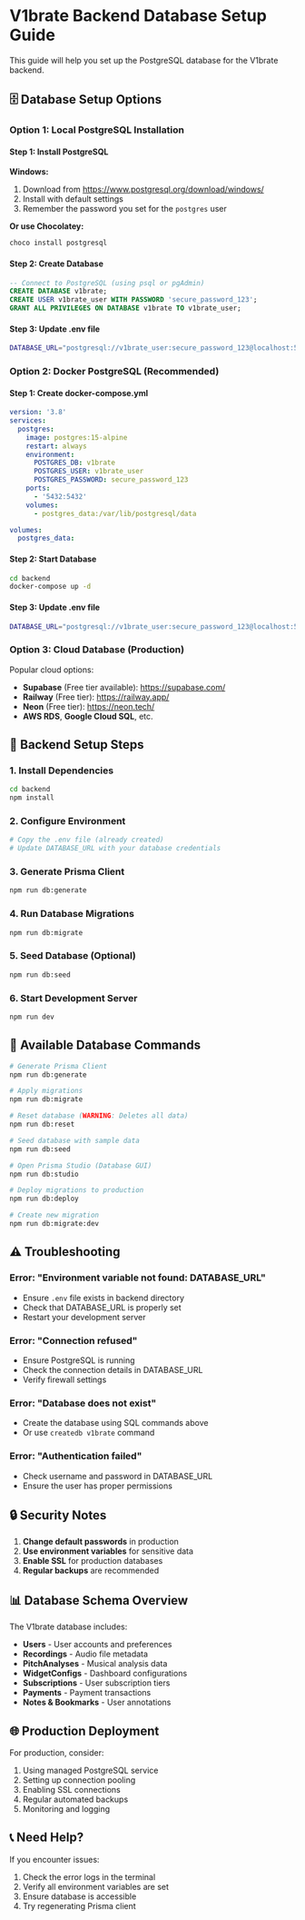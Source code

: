 # V1brate Backend Database Setup Guide

This guide will help you set up the PostgreSQL database for the V1brate backend.

## 🗄️ Database Setup Options

### Option 1: Local PostgreSQL Installation

#### Step 1: Install PostgreSQL

**Windows:**

1. Download from https://www.postgresql.org/download/windows/
2. Install with default settings
3. Remember the password you set for the `postgres` user

**Or use Chocolatey:**

```powershell
choco install postgresql
```

#### Step 2: Create Database

```sql
-- Connect to PostgreSQL (using psql or pgAdmin)
CREATE DATABASE v1brate;
CREATE USER v1brate_user WITH PASSWORD 'secure_password_123';
GRANT ALL PRIVILEGES ON DATABASE v1brate TO v1brate_user;
```

#### Step 3: Update .env file

```bash
DATABASE_URL="postgresql://v1brate_user:secure_password_123@localhost:5432/v1brate?schema=public"
```

### Option 2: Docker PostgreSQL (Recommended)

#### Step 1: Create docker-compose.yml

```yaml
version: '3.8'
services:
  postgres:
    image: postgres:15-alpine
    restart: always
    environment:
      POSTGRES_DB: v1brate
      POSTGRES_USER: v1brate_user
      POSTGRES_PASSWORD: secure_password_123
    ports:
      - '5432:5432'
    volumes:
      - postgres_data:/var/lib/postgresql/data

volumes:
  postgres_data:
```

#### Step 2: Start Database

```bash
cd backend
docker-compose up -d
```

#### Step 3: Update .env file

```bash
DATABASE_URL="postgresql://v1brate_user:secure_password_123@localhost:5432/v1brate?schema=public"
```

### Option 3: Cloud Database (Production)

Popular cloud options:

- **Supabase** (Free tier available): https://supabase.com/
- **Railway** (Free tier): https://railway.app/
- **Neon** (Free tier): https://neon.tech/
- **AWS RDS**, **Google Cloud SQL**, etc.

## 🚀 Backend Setup Steps

### 1. Install Dependencies

```bash
cd backend
npm install
```

### 2. Configure Environment

```bash
# Copy the .env file (already created)
# Update DATABASE_URL with your database credentials
```

### 3. Generate Prisma Client

```bash
npm run db:generate
```

### 4. Run Database Migrations

```bash
npm run db:migrate
```

### 5. Seed Database (Optional)

```bash
npm run db:seed
```

### 6. Start Development Server

```bash
npm run dev
```

## 🔧 Available Database Commands

```bash
# Generate Prisma Client
npm run db:generate

# Apply migrations
npm run db:migrate

# Reset database (WARNING: Deletes all data)
npm run db:reset

# Seed database with sample data
npm run db:seed

# Open Prisma Studio (Database GUI)
npm run db:studio

# Deploy migrations to production
npm run db:deploy

# Create new migration
npm run db:migrate:dev
```

## ⚠️ Troubleshooting

### Error: "Environment variable not found: DATABASE_URL"

- Ensure `.env` file exists in backend directory
- Check that DATABASE_URL is properly set
- Restart your development server

### Error: "Connection refused"

- Ensure PostgreSQL is running
- Check the connection details in DATABASE_URL
- Verify firewall settings

### Error: "Database does not exist"

- Create the database using SQL commands above
- Or use `createdb v1brate` command

### Error: "Authentication failed"

- Check username and password in DATABASE_URL
- Ensure the user has proper permissions

## 🔒 Security Notes

1. **Change default passwords** in production
2. **Use environment variables** for sensitive data
3. **Enable SSL** for production databases
4. **Regular backups** are recommended

## 📊 Database Schema Overview

The V1brate database includes:

- **Users** - User accounts and preferences
- **Recordings** - Audio file metadata
- **PitchAnalyses** - Musical analysis data
- **WidgetConfigs** - Dashboard configurations
- **Subscriptions** - User subscription tiers
- **Payments** - Payment transactions
- **Notes & Bookmarks** - User annotations

## 🌐 Production Deployment

For production, consider:

1. Using managed PostgreSQL service
2. Setting up connection pooling
3. Enabling SSL connections
4. Regular automated backups
5. Monitoring and logging

## 📞 Need Help?

If you encounter issues:

1. Check the error logs in the terminal
2. Verify all environment variables are set
3. Ensure database is accessible
4. Try regenerating Prisma client
